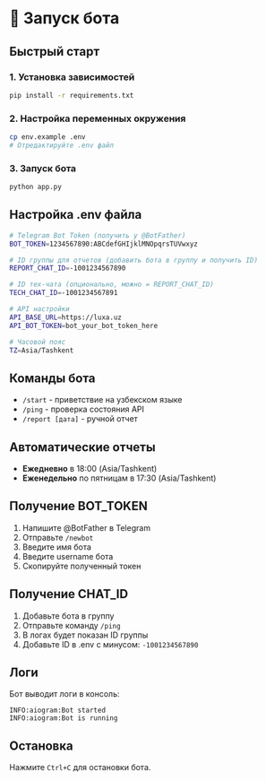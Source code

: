 # 🚀 Запуск бота

## Быстрый старт

### 1. Установка зависимостей

```bash
pip install -r requirements.txt
```

### 2. Настройка переменных окружения

```bash
cp env.example .env
# Отредактируйте .env файл
```

### 3. Запуск бота

```bash
python app.py
```

## Настройка .env файла

```bash
# Telegram Bot Token (получить у @BotFather)
BOT_TOKEN=1234567890:ABCdefGHIjklMNOpqrsTUVwxyz

# ID группы для отчетов (добавить бота в группу и получить ID)
REPORT_CHAT_ID=-1001234567890

# ID тех-чата (опционально, можно = REPORT_CHAT_ID)
TECH_CHAT_ID=-1001234567891

# API настройки
API_BASE_URL=https://luxa.uz
API_BOT_TOKEN=bot_your_bot_token_here

# Часовой пояс
TZ=Asia/Tashkent
```

## Команды бота

- `/start` - приветствие на узбекском языке
- `/ping` - проверка состояния API
- `/report [дата]` - ручной отчет

## Автоматические отчеты

- **Ежедневно** в 18:00 (Asia/Tashkent)
- **Еженедельно** по пятницам в 17:30 (Asia/Tashkent)

## Получение BOT_TOKEN

1. Напишите @BotFather в Telegram
2. Отправьте `/newbot`
3. Введите имя бота
4. Введите username бота
5. Скопируйте полученный токен

## Получение CHAT_ID

1. Добавьте бота в группу
2. Отправьте команду `/ping`
3. В логах будет показан ID группы
4. Добавьте ID в .env с минусом: `-1001234567890`

## Логи

Бот выводит логи в консоль:

```
INFO:aiogram:Bot started
INFO:aiogram:Bot is running
```

## Остановка

Нажмите `Ctrl+C` для остановки бота.
